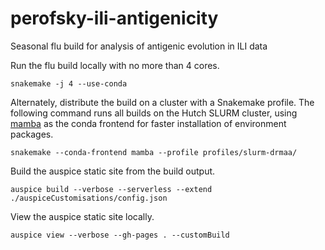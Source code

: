 # perofsky-ili-antigenicity

Seasonal flu build for analysis of antigenic evolution in ILI data

Run the flu build locally with no more than 4 cores.

```
snakemake -j 4 --use-conda
```

Alternately, distribute the build on a cluster with a Snakemake profile.
The following command runs all builds on the Hutch SLURM cluster, using [mamba](https://github.com/mamba-org/mamba) as the conda frontend for faster installation of environment packages.

```
snakemake --conda-frontend mamba --profile profiles/slurm-drmaa/
```

Build the auspice static site from the build output.

```
auspice build --verbose --serverless --extend ./auspiceCustomisations/config.json
```

View the auspice static site locally.

```
auspice view --verbose --gh-pages . --customBuild
```
